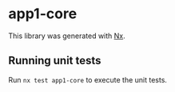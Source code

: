 # app1-core

This library was generated with [Nx](https://nx.dev).

## Running unit tests

Run `nx test app1-core` to execute the unit tests.
